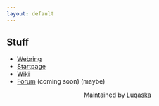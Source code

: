 ```yaml
---
layout: default
---
```


## Stuff
- [Webring](/ring)
- [Startpage](/start)
- [Wiki](/wiki)
- [Forum](#) (coming soon) (maybe)

<div style="text-align:center">Maintained by <a href="/lucas">Luqaska</a></div>
